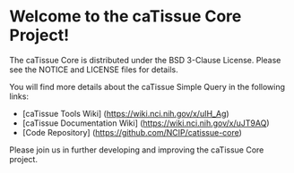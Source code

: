 Welcome to the caTissue Core Project!
=====================================

The caTissue Core is distributed under the BSD 3-Clause License.
Please see the NOTICE and LICENSE files for details.

You will find more details about the caTissue Simple Query in the following links:
 * [caTissue Tools Wiki] (https://wiki.nci.nih.gov/x/uIH_Ag)
 * [caTissue Documentation Wiki] (https://wiki.nci.nih.gov/x/uJT9AQ)
 * [Code Repository] (https://github.com/NCIP/catissue-core)

Please join us in further developing and improving the caTissue Core project.


